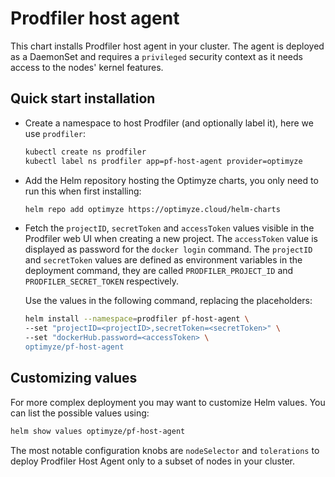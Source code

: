 # Prodfiler host agent
This chart installs Prodfiler host agent in your cluster.
The agent is deployed as a DaemonSet and requires a `privileged` security context as it needs access to the nodes' kernel features.

## Quick start installation

* Create a namespace to host Prodfiler (and optionally label it), here we use `prodfiler`:
  ```bash
  kubectl create ns prodfiler
  kubectl label ns prodfiler app=pf-host-agent provider=optimyze
  ```

* Add the Helm repository hosting the Optimyze charts, you only need to run this when first installing:
  ```bash
  helm repo add optimyze https://optimyze.cloud/helm-charts
  ```

* Fetch the `projectID`, `secretToken` and `accessToken` values visible in the Prodfiler web UI  when creating a new project.
  The `accessToken` value is displayed as password for the `docker login` command.
  The `projectID` and `secretToken` values are defined as environment variables in the deployment command, 
  they are called `PRODFILER_PROJECT_ID` and `PRODFILER_SECRET_TOKEN` respectively.
  
  Use the values in the following command, replacing the placeholders:

  ```bash
  helm install --namespace=prodfiler pf-host-agent \
  --set "projectID=<projectID>,secretToken=<secretToken>" \
  --set "dockerHub.password=<accessToken> \
  optimyze/pf-host-agent
  ```

## Customizing values

For more complex deployment you may want to customize Helm values.
You can list the possible values using:

```bash
helm show values optimyze/pf-host-agent
```

The most notable configuration knobs are `nodeSelector` and `tolerations` to deploy Prodfiler Host Agent
only to a subset of nodes in your cluster.
